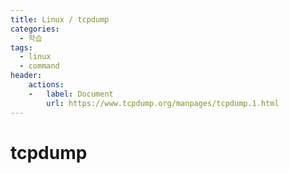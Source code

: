 ```yaml
---
title: Linux / tcpdump
categories: 
  - 학습
tags: 
  - linux
  - command
header:  
    actions:
    -   label: Document
        url: https://www.tcpdump.org/manpages/tcpdump.1.html
---
```

# tcpdump

<!--stackedit_data:
eyJoaXN0b3J5IjpbMzU5MTg2MzI2XX0=
-->